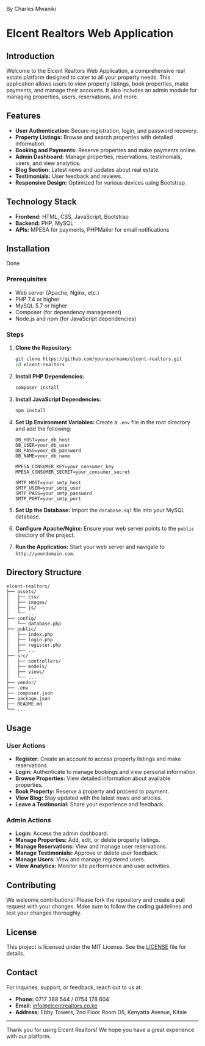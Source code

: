 By Charles Mwaniki 
# Elcent Realtors Web Application

## Introduction

Welcome to the Elcent Realtors Web Application, a comprehensive real estate platform designed to cater to all your property needs. This application allows users to view property listings, book properties, make payments, and manage their accounts. It also includes an admin module for managing properties, users, reservations, and more.

## Features

- **User Authentication:** Secure registration, login, and password recovery.
- **Property Listings:** Browse and search properties with detailed information.
- **Booking and Payments:** Reserve properties and make payments online.
- **Admin Dashboard:** Manage properties, reservations, testimonials, users, and view analytics.
- **Blog Section:** Latest news and updates about real estate.
- **Testimonials:** User feedback and reviews.
- **Responsive Design:** Optimized for various devices using Bootstrap.

## Technology Stack

- **Frontend:** HTML, CSS, JavaScript, Bootstrap
- **Backend:** PHP, MySQL
- **APIs:** MPESA for payments, PHPMailer for email notifications

## Installation
Done
### Prerequisites

- Web server (Apache, Nginx, etc.)
- PHP 7.4 or higher
- MySQL 5.7 or higher
- Composer (for dependency management)
- Node.js and npm (for JavaScript dependencies)

### Steps

1. **Clone the Repository:**
   ```sh
   git clone https://github.com/yourusername/elcent-realtors.git
   cd elcent-realtors
   ```

2. **Install PHP Dependencies:**
   ```sh
   composer install
   ```

3. **Install JavaScript Dependencies:**
   ```sh
   npm install
   ```

4. **Set Up Environment Variables:**
   Create a `.env` file in the root directory and add the following:
   ```
   DB_HOST=your_db_host
   DB_USER=your_db_user
   DB_PASS=your_db_password
   DB_NAME=your_db_name

   MPESA_CONSUMER_KEY=your_consumer_key
   MPESA_CONSUMER_SECRET=your_consumer_secret

   SMTP_HOST=your_smtp_host
   SMTP_USER=your_smtp_user
   SMTP_PASS=your_smtp_password
   SMTP_PORT=your_smtp_port
   ```

5. **Set Up the Database:**
   Import the `database.sql` file into your MySQL database.

6. **Configure Apache/Nginx:**
   Ensure your web server points to the `public` directory of the project.

7. **Run the Application:**
   Start your web server and navigate to `http://yourdomain.com`.

## Directory Structure

```
elcent-realtors/
├── assets/
│   ├── css/
│   ├── images/
│   ├── js/
│   └── ...
├── config/
│   └── database.php
├── public/
│   ├── index.php
│   ├── login.php
│   ├── register.php
│   ├── ...
├── src/
│   ├── controllers/
│   ├── models/
│   ├── views/
│   └── ...
├── vendor/
├── .env
├── composer.json
├── package.json
├── README.md
└── ...
```

## Usage

### User Actions

- **Register:** Create an account to access property listings and make reservations.
- **Login:** Authenticate to manage bookings and view personal information.
- **Browse Properties:** View detailed information about available properties.
- **Book Property:** Reserve a property and proceed to payment.
- **View Blog:** Stay updated with the latest news and articles.
- **Leave a Testimonial:** Share your experience and feedback.

### Admin Actions

- **Login:** Access the admin dashboard.
- **Manage Properties:** Add, edit, or delete property listings.
- **Manage Reservations:** View and manage user reservations.
- **Manage Testimonials:** Approve or delete user feedback.
- **Manage Users:** View and manage registered users.
- **View Analytics:** Monitor site performance and user activities.

## Contributing

We welcome contributions! Please fork the repository and create a pull request with your changes. Make sure to follow the coding guidelines and test your changes thoroughly.

## License

This project is licensed under the MIT License. See the [LICENSE](LICENSE) file for details.

## Contact

For inquiries, support, or feedback, reach out to us at:

- **Phone:** 0717 388 544 / 0754 178 604
- **Email:** info@elcentrealtors.co.ke
- **Address:** Ebby Towers, 2nd Floor Room D5, Kenyatta Avenue, Kitale

---

Thank you for using Elcent Realtors! We hope you have a great experience with our platform.
